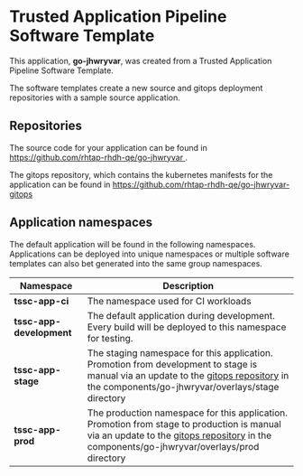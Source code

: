 # Trusted Application Pipeline Software Template

This application, **go-jhwryvar**, was created from a Trusted Application Pipeline Software Template.

The software templates create a new source and gitops deployment repositories with a sample source application. 

## Repositories

The source code for your application can be found in [https://github.com/rhtap-rhdh-qe/go-jhwryvar ](https://github.com/rhtap-rhdh-qe/go-jhwryvar ).
 
The gitops repository, which contains the kubernetes manifests for the application can be found in 
[https://github.com/rhtap-rhdh-qe/go-jhwryvar-gitops ](https://github.com/rhtap-rhdh-qe/go-jhwryvar-gitops ) 

## Application namespaces 

The default application will be found in the following namespaces. Applications can be deployed into unique namespaces or multiple software templates can also bet generated into the same group namespaces.  

|  Namespace   |  Description   |  
| -------- | -------- |
| **tssc-app-ci** | The namespace used for CI workloads |
| **tssc-app-development** | The default application during development. Every build will be deployed to this namespace for testing. |
| **tssc-app-stage** | The staging namespace for this application. Promotion from development to stage is manual via an update to the [gitops repository](https://github.com/rhtap-rhdh-qe/go-jhwryvar-gitops ) in the components/go-jhwryvar/overlays/stage directory |
| **tssc-app-prod** | The production namespace for this application. Promotion from stage to production is manual via an update to the [gitops repository](https://github.com/rhtap-rhdh-qe/go-jhwryvar-gitops ) in the components/go-jhwryvar/overlays/prod directory |